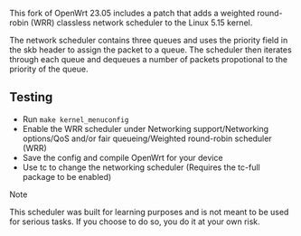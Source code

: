This fork of OpenWrt 23.05 includes a patch that adds a weighted round-robin (WRR) classless network scheduler to the Linux 5.15 kernel.

The network scheduler contains three queues and uses the priority field in the skb header to assign the packet to a queue. The scheduler then iterates through each queue and dequeues a number of packets propotional to the priority of the queue.

## Testing
- Run `make kernel_menuconfig`
- Enable the WRR scheduler under Networking support/Networking options/QoS and/or fair queueing/Weighted round-robin scheduler (WRR)
- Save the config and compile OpenWrt for your device
- Use tc to change the networking scheduler (Requires the tc-full package to be enabled)

> [!NOTE]
> This scheduler was built for learning purposes and is not meant to be used for serious tasks. If you choose to do so, you do it at your own risk.
